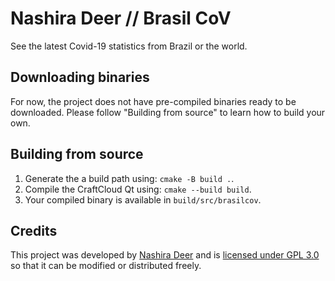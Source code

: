 # Nashira Deer // Brasil CoV

See the latest Covid-19 statistics from Brazil or the world.

## Downloading binaries

For now, the project does not have pre-compiled binaries ready to be downloaded. Please follow "Building from source" to learn how to build your own.

## Building from source

1. Generate the a build path using: ``cmake -B build .``.
2. Compile the CraftCloud Qt using: ``cmake --build build``.
3. Your compiled binary is available in ``build/src/brasilcov``.

## Credits

This project was developed by [Nashira Deer](https://gitlab.com/NashiraDeer/) and is [licensed under GPL 3.0](https://gitlab.com/NashiraDeer/brasilcov/-/blob/dev/LICENSE.txt) so that it can be modified or distributed freely.
